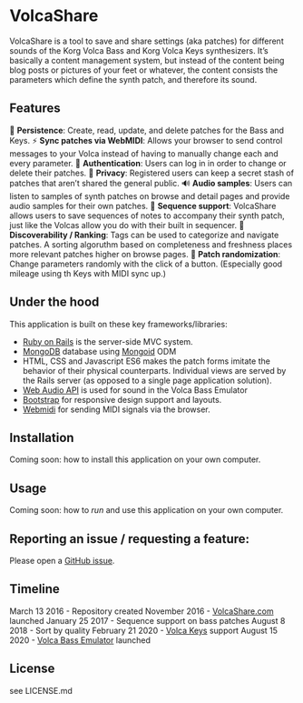 # VolcaShare

VolcaShare is a tool to save and share settings (aka patches) for different sounds of the Korg Volca Bass and Korg Volca Keys synthesizers.  It’s basically a content management system, but instead of the content being blog posts or pictures of your feet or whatever, the content consists the parameters which define the synth patch, and therefore its sound.

## Features
📝 **Persistence**: Create, read, update, and delete patches for the Bass and Keys.
⚡️ **Sync patches via WebMIDI**: Allows your browser to send control messages to your Volca instead of having to manually change each and every parameter.
🔐 **Authentication**: Users can log in in order to change or delete their patches.
🙈 **Privacy**: Registered users can keep a secret stash of patches that aren’t shared the general public.
🔊 **Audio samples**: Users can listen to samples of synth patches on browse and detail pages and provide audio samples for their own patches.
🎹 **Sequence support**:  VolcaShare allows users to save sequences of notes to accompany their synth patch, just like the Volcas allow you do with their built in sequencer.
👀 **Discoverability / Ranking**: Tags can be used to categorize and navigate patches.  A sorting algoruthm based on completeness and freshness places more relevant patches higher on browse pages.
🔀 **Patch randomization**: Change parameters randomly with the click of a button.  (Especially good mileage using th Keys with MIDI sync up.)

## Under the hood
This application is built on these key frameworks/libraries:
* [Ruby on Rails](https://github.com/rails/rails) is the server-side MVC system.
* [MongoDB](https://www.mongodb.com/) database using [Mongoid](https://github.com/mongodb/mongoid) ODM
* HTML, CSS and Javascript ES6 makes the patch forms imitate the behavior of their physical counterparts.  Individual views are served by the Rails server (as opposed to a single page application solution).
* [Web Audio API](https://developer.mozilla.org/en-US/docs/Web/API/Web_Audio_API) is used for sound in the Volca Bass Emulator
* [Bootstrap](https://github.com/twbs/bootstrap) for responsive design support and layouts.
* [Webmidi](https://github.com/djipco/webmidi) for sending MIDI signals via the browser.

## Installation
Coming soon: how to install this application on your own computer.

## Usage
Coming soon: how to *run* and use this application on your own computer.

## Reporting an issue / requesting a feature:
Please open a [GitHub issue](https://github.com/waterjump/volca-share/issues/new).

## Timeline
March 13 2016 - Repository created
November 2016 - [VolcaShare.com](https://www.volcashare.com) launched
January 25 2017 - Sequence support on bass patches
August 8 2018 - Sort by quality
February 21 2020 - [Volca Keys](https://www.volcashare.com/keys/patch/new) support
August 15 2020 - [Volca Bass Emulator](https://www.volcashare.com/bass/emulator) launched

## License
see LICENSE.md

